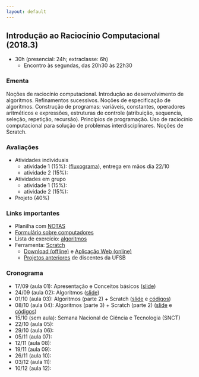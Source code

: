 ```yaml
---
layout: default
---
```


## Introdução ao Raciocínio Computacional (2018.3)
+ 30h (presencial: 24h; extraclasse: 6h)
  + Encontro às segundas, das 20h30 às 22h30

### Ementa
Noções de raciocínio computacional. Introdução ao desenvolvimento de algoritmos. Refinamentos sucessivos. Noções de especificação de algoritmos. Construção de programas: variáveis, constantes, operadores aritméticos e expressões, estruturas de controle (atribuição, sequencia, seleção, repetição, recursão). Princípios de programação. Uso de raciocínio computacional para solução de problemas interdisciplinares. Noções de Scratch.

### Avaliações
+ Atividades individuais
  + atividade 1 (15%): ([fluxograma](#)), entrega em mãos dia 22/10
  + atividade 2 (15%): 
+ Atividades em grupo
  + atividade 1 (15%): 
  + atividade 2 (15%): 
+ Projeto (40%)

### Links importantes
+ Planilha com [NOTAS](https://drive.google.com/open?id=1Sc0oq9nkk7W4k7kpGM4_W2E8p9cT7pazw2Wu6JicqTE)
+ [Formulário sobre computadores](https://docs.google.com/forms/d/e/1FAIpQLSfyZYCZk9C4wkJaXnXm6IbenNAGOYtYaMpQ0WuclphT4kdc7A/viewform)
+ Lista de exercício: [algoritmos](https://www.dropbox.com/s/j3xloghbag8c7a3/Lista%2001%20-%20algoritmos.pdf?dl=0)
+ Ferramenta: [Scratch](https://scratch.mit.edu/)
  + [Download (offline)](https://scratch.mit.edu/download) e [Aplicação Web (online)](https://scratch.mit.edu/projects/editor/?tip_bar=home)
  + [Projetos anteriores](https://scratch.mit.edu/search/projects?q=ufsb) de discentes da UFSB

### Cronograma
+ 17/09 (aula 01): Apresentação e Conceitos básicos ([slide](https://www.dropbox.com/s/7o1ij6nzjhadet0/_Aula01.pdf?dl=0))
+ 24/09 (aula 02): Algoritmos ([slide](https://www.dropbox.com/s/fpc4tengu7f628x/_Aula02.pdf?dl=0))
+ 01/10 (aula 03): Algoritmos (parte 2) + Scratch ([slide](https://www.dropbox.com/s/t2agclw26usmxec/_Aula03.pdf?dl=0) e [códigos](https://www.dropbox.com/s/rt05r6s3zzr5s2x/aula%2003.rar?dl=0))
+ 08/10 (aula 04): Algoritmos (parte 3) + Scratch (parte 2) ([slide](https://www.dropbox.com/s/lpj4dr2t4g0idpt/_Aula04.pdf?dl=0) e [códigos](https://www.dropbox.com/s/motk9beui1re9sr/aula%2004.rar?dl=0))
+ 15/10 (sem aula): Semana Nacional de Ciência e Tecnologia (SNCT)
+ 22/10 (aula 05): 
+ 29/10 (aula 06): 
+ 05/11 (aula 07): 
+ 12/11 (aula 08): 
+ 19/11 (aula 09): 
+ 26/11 (aula 10): 
+ 03/12 (aula 11): 
+ 10/12 (aula 12): 
